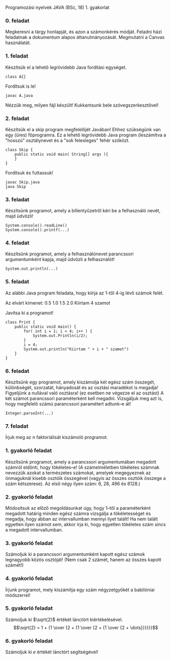Programozási nyelvek JAVA (BSc, 18) 1. gyakorlat


### 0. feladat

Megkeresni a tárgy honlapját, és azon a számonkérés módját. Feladni házi feladatnak
a dokumentum alapos áttanulmányozását. Megmutatni a Canvas használatát.


### 1. feladat

Készítsük el a lehető legrövidebb Java fordítási egységet.

~~~{.java}
class A{}
~~~

Fordítsuk is le!

~~~
javac A.java
~~~

Nézzük meg, milyen fájl készült!
Kukkantsunk bele szövegszerkesztővel!


### 2. feladat

Készítsük el a skip program megfelelőjét Javában!
Ehhez szükségünk van egy (üres) főprogramra.
Ez a lehető legrövidebb Java program (leszámítva 
a "hosszú" osztálynevet és a "sok felesleges" fehér szóközt.

~~~{.java}
class Skip {
    public static void main( String[] args ){
    }
}
~~~

Fordítsuk és futtassuk!

~~~
javac Skip.java
java Skip
~~~


### 3. feladat

Készítsünk programot, amely a billentyűzetről kéri be a felhasználó nevét,
majd üdvözli!

~~~{.java}
System.console().readLine()
System.console().printf(...)
~~~

### 4. feladat

Készítsünk programot, amely a felhasználónevet parancssori argumentumként
kapja, majd üdvözli a felhasználót!

~~~{.java}
System.out.println(...)
~~~

### 5. feladat

Az alábbi Java program feladata, hogy kiírja az 1-től 4-ig lévő számok felét.

Az elvárt kimenet:
0.5
1.0
1.5
2.0
Kiirtam 4 szamot

Javítsa ki a programot!

~~~{.java}
class Print {
    public static void main() {
        for( int i = 1; i < 4; i++ ) {
            System.out.Println(i/2);
        }
        i = 4;
        System.out.println("Kiirtam " + i + " szamot")
    }
}
~~~

### 6. feladat

Készítsünk egy programot, amely kiszámolja két egész szám összegét,
különbségét, szorzatát, hányadosát és az osztási maradékot is megadja!
Figyeljünk a nullával való osztásra! (ez esetben ne végezze el az osztást)
A két számot parancssori paraméterként kell megadni. Vizsgáljuk meg azt is,
hogy megfelelő számú parancssori paramétert adtunk–e át!

~~~{.java}
Integer.parseInt(...)
~~~


### 7. feladat

Írjuk meg az n faktoriálisát kiszámoló programot.


### 1. gyakorló feladat

Készítsünk programot, amely a parancssori argumentumában megadott
számról eldönti, hogy tökéletes–e! (A számelméletben tökéletes számnak
nevezzük azokat a természetes számokat, amelyek megegyeznek az önmaguknál
kisebb osztóik összegével (vagyis az összes osztóik összege a szám kétszerese).
Az első négy ilyen szám: 6, 28, 496 és 8128.)

### 2. gyakorló feladat

Módosítsuk az előző megoldásunkat úgy, hogy 1–től a paraméterként megadott
határig minden egész számra vizsgálja a tökéletességet és megadja, hogy abban az
intervallumban mennyi ilyet talált! Ha nem talált egyetlen ilyen számot sem,
akkor írja ki, hogy egyetlen tökéletes szám sincs a megadott intervallumban.

### 3. gyakorló feladat

Számoljuk ki a parancssori argumentumként kapott egész számok legnagyobb
közös osztóját! (Nem csak 2 számét, hanem az összes kapott számét!)


### 4. gyakorló feladat

Írjunk programot, mely kiszámítja egy szám négyzetgyökét a babilóniai módszerrel!

### 5. gyakorló feladat

Számoljuk ki $\sqrt{2}$ értékét lánctört kiértékelésével.
$$\sqrt{2} = 1 + {1 \over {2 + {1 \over {2 + {1 \over {2 + \dots}}}}}}$$

### 6. gyakorló feladat

Számoljuk ki $e$ értékét lánctört segítségével!


